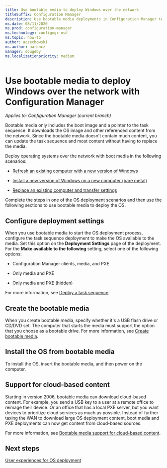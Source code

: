 ```yaml
---
title: Use bootable media to deploy Windows over the network
titleSuffix: Configuration Manager
description: Use bootable media deployments in Configuration Manager to deploy the OS when the destination computer starts.
ms.date: 08/11/2020
ms.prod: configuration-manager
ms.technology: configmgr-osd
ms.topic: how-to
author: aczechowski
ms.author: aaroncz
manager: dougeby
ms.localizationpriority: medium
---
```


# Use bootable media to deploy Windows over the network with Configuration Manager

*Applies to: Configuration Manager (current branch)*

Bootable media only includes the boot image and a pointer to the task sequence. It downloads the OS image and other referenced content from the network. Since the bootable media doesn't contain much content, you can update the task sequence and most content without having to replace the media.

Deploy operating systems over the network with boot media in the following scenarios:

- [Refresh an existing computer with a new version of Windows](refresh-an-existing-computer-with-a-new-version-of-windows.md)

- [Install a new version of Windows on a new computer (bare metal)](install-new-windows-version-new-computer-bare-metal.md)

- [Replace an existing computer and transfer settings](replace-an-existing-computer-and-transfer-settings.md)

Complete the steps in one of the OS deployment scenarios and then use the following sections to use bootable media to deploy the OS.

## Configure deployment settings

When you use bootable media to start the OS deployment process, configure the task sequence deployment to make the OS available to the media. Set this option on the **Deployment Settings** page of the deployment. For the **Make available to the following** setting, select one of the following options:

- Configuration Manager clients, media, and PXE

- Only media and PXE

- Only media and PXE (hidden)

For more information, see [Deploy a task sequence](deploy-a-task-sequence.md).

## Create the bootable media

When you create bootable media, specify whether it's a USB flash drive or CD/DVD set. The computer that starts the media must support the option that you choose as a bootable drive. For more information, see [Create bootable media](create-bootable-media.md).

## <a name="BKMK_Deploy"></a> Install the OS from bootable media

To install the OS, insert the bootable media, and then power on the computer.

## Support for cloud-based content

<!--6209223-->

Starting in version 2006, bootable media can download cloud-based content. For example, you send a USB key to a user at a remote office to reimage their device. Or an office that has a local PXE server, but you want devices to prioritize cloud services as much as possible. Instead of further taxing the WAN to download large OS deployment content, boot media and PXE deployments can now get content from cloud-based sources.

For more information, see [Bootable media support for cloud-based content](deploy-task-sequence-over-internet.md#bootable-media-support-for-cloud-based-content).

## Next steps

[User experiences for OS deployment](../understand/user-experience.md#task-sequence-wizard)
